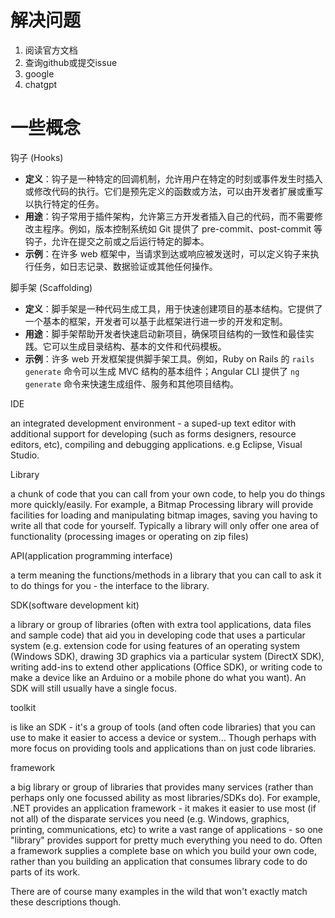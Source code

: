 # 解决问题

1. 阅读官方文档
2. 查询github或提交issue
3. google
4. chatgpt



# 一些概念

钩子 (Hooks)

- **定义**：钩子是一种特定的回调机制，允许用户在特定的时刻或事件发生时插入或修改代码的执行。它们是预先定义的函数或方法，可以由开发者扩展或重写以执行特定的任务。
- **用途**：钩子常用于插件架构，允许第三方开发者插入自己的代码，而不需要修改主程序。例如，版本控制系统如 Git 提供了 pre-commit、post-commit 等钩子，允许在提交之前或之后运行特定的脚本。
- **示例**：在许多 web 框架中，当请求到达或响应被发送时，可以定义钩子来执行任务，如日志记录、数据验证或其他任何操作。

脚手架 (Scaffolding)
- **定义**：脚手架是一种代码生成工具，用于快速创建项目的基本结构。它提供了一个基本的框架，开发者可以基于此框架进行进一步的开发和定制。
- **用途**：脚手架帮助开发者快速启动新项目，确保项目结构的一致性和最佳实践。它可以生成目录结构、基本的文件和代码模板。
- **示例**：许多 web 开发框架提供脚手架工具。例如，Ruby on Rails 的 `rails generate` 命令可以生成 MVC 结构的基本组件；Angular CLI 提供了 `ng generate` 命令来快速生成组件、服务和其他项目结构。

IDE

 an integrated development environment - a suped-up text editor with additional support for developing (such as forms designers, resource editors, etc), compiling and debugging applications. e.g Eclipse, Visual Studio.

Library

a chunk of code that you can call from your own code, to help you do things more quickly/easily. For example, a Bitmap Processing library will provide facilities for loading and manipulating bitmap images, saving you having to write all that code for yourself. Typically a library will only offer one area of functionality (processing images or operating on zip files)

API(application programming interface) 

a term meaning the functions/methods in a library that you can call to ask it to do things for you - the interface to the library.

SDK(software development kit)

a library or group of libraries (often with extra tool applications, data files and sample code) that aid you in developing code that uses a particular system (e.g. extension code for using features of an operating system (Windows SDK), drawing 3D graphics via a particular system (DirectX SDK), writing add-ins to extend other applications (Office SDK), or writing code to make a device like an Arduino or a mobile phone do what you want). An SDK will still usually have a single focus.

toolkit

is like an SDK - it's a group of tools (and often code libraries) that you can use to make it easier to access a device or system... Though perhaps with more focus on providing tools and applications than on just code libraries.

framework

a big library or group of libraries that provides many services (rather than perhaps only one focussed ability as most libraries/SDKs do). For example, .NET provides an application framework - it makes it easier to use most (if not all) of the disparate services you need (e.g. Windows, graphics, printing, communications, etc) to write a vast range of applications - so one "library" provides support for pretty much everything you need to do. Often a framework supplies a complete base on which you build your own code, rather than you building an application that consumes library code to do parts of its work.

There are of course many examples in the wild that won't exactly match these descriptions though.